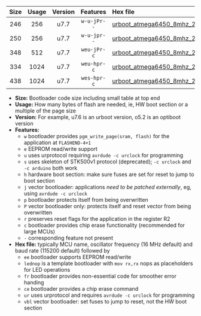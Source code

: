 |Size|Usage|Version|Features|Hex file|
|:-:|:-:|:-:|:-:|:--|
|246|256|u7.7|`w-u-jPr--`|[urboot_atmega6450_8mhz_250000bps_lednop_ur_vbl.hex](https://raw.githubusercontent.com/stefanrueger/urboot.hex/main/mcus/atmega6450/fcpu_8mhz/250000_bps/urboot_atmega6450_8mhz_250000bps_lednop_ur_vbl.hex)|
|250|256|u7.7|`w-u-jpr--`|[urboot_atmega6450_8mhz_250000bps_lednop_fr_ur_vbl.hex](https://raw.githubusercontent.com/stefanrueger/urboot.hex/main/mcus/atmega6450/fcpu_8mhz/250000_bps/urboot_atmega6450_8mhz_250000bps_lednop_fr_ur_vbl.hex)|
|348|512|u7.7|`weu-jPr-c`|[urboot_atmega6450_8mhz_250000bps_ee_lednop_fr_ce_ur_vbl.hex](https://raw.githubusercontent.com/stefanrueger/urboot.hex/main/mcus/atmega6450/fcpu_8mhz/250000_bps/urboot_atmega6450_8mhz_250000bps_ee_lednop_fr_ce_ur_vbl.hex)|
|334|1024|u7.7|`weu-hpr-c`|[urboot_atmega6450_8mhz_250000bps_ee_lednop_fr_ce_ur.hex](https://raw.githubusercontent.com/stefanrueger/urboot.hex/main/mcus/atmega6450/fcpu_8mhz/250000_bps/urboot_atmega6450_8mhz_250000bps_ee_lednop_fr_ce_ur.hex)|
|438|1024|u7.7|`wes-hpr-c`|[urboot_atmega6450_8mhz_250000bps_ee_lednop_fr_ce.hex](https://raw.githubusercontent.com/stefanrueger/urboot.hex/main/mcus/atmega6450/fcpu_8mhz/250000_bps/urboot_atmega6450_8mhz_250000bps_ee_lednop_fr_ce.hex)|

- **Size:** Bootloader code size including small table at top end
- **Usage:** How many bytes of flash are needed, ie, HW boot section or a multiple of the page size
- **Version:** For example, u7.6 is an urboot version, o5.2 is an optiboot version
- **Features:**
  + `w` bootloader provides `pgm_write_page(sram, flash)` for the application at `FLASHEND-4+1`
  + `e` EEPROM read/write support
  + `u` uses urprotocol requiring `avrdude -c urclock` for programming
  + `s` uses skeleton of STK500v1 protocol (deprecated); `-c urclock` and `-c arduino` both work
  + `h` hardware boot section: make sure fuses are set for reset to jump to boot section
  + `j` vector bootloader: applications *need to be patched externally*, eg, using `avrdude -c urclock`
  + `p` bootloader protects itself from being overwritten
  + `P` vector bootloader only: protects itself and reset vector from being overwritten
  + `r` preserves reset flags for the application in the register R2
  + `c` bootloader provides chip erase functionality (recommended for large MCUs)
  + `-` corresponding feature not present
- **Hex file:** typically MCU name, oscillator frequency (16 MHz default) and baud rate (115200 default) followed by
  + `ee` bootloader supports EEPROM read/write
  + `lednop` is a template bootloader with `mov rx,rx` nops as placeholders for LED operations
  + `fr` bootloader provides non-essential code for smoother error handing
  + `ce` bootloader provides a chip erase command
  + `ur` uses urprotocol and requires `avrdude -c urclock` for programming
  + `vbl` vector bootloader: set fuses to jump to reset, not the HW boot section
